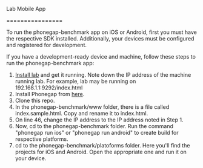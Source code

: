 Lab Mobile App

================

To run the phonegap-benchmark app on iOS or Android, first you must have the respective SDK installed. Additionally, your devices must be configured and registered for development.

If you have a development-ready device and machine, follow these steps to run the phonegap-benchmark app:

1. [Install lab](https://github.com/concord-consortium/lab) and get it running. Note down the IP address of the machine running lab. For example, lab may be running on 192.168.1.1:9292/index.html
2. Install Phonegap from [here](http://phonegap.com/install/).
3. Clone this repo.
4. In the phonegap-benchmark/www folder, there is a file called index.sample.html. Copy and rename it to index.html.
5. On line 46, change the IP address to the IP address noted in Step 1.
6. Now, cd to the phonegap-benchmark folder. Run the command "phonegap run ios" or "phonegap run android" to create build for respective platforms.
7. cd to the phonegap-benchmark/platoforms folder. Here you'll find the projects for iOS and Android. Open the appropriate one and run it on your device.

